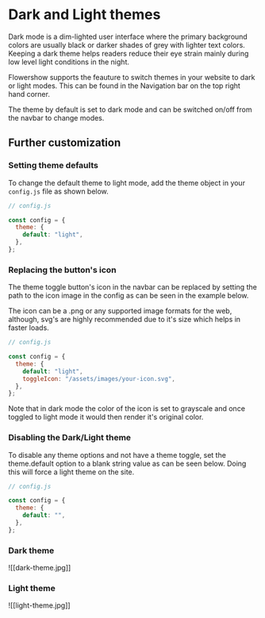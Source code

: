# Dark and Light themes

Dark mode is a dim-lighted user interface where the primary background colors are usually black or darker shades of grey with lighter text colors. Keeping a dark theme helps readers reduce their eye strain mainly during low level light conditions in the night.

Flowershow supports the feauture to switch themes in your website to dark or light modes. This can be found in the Navigation bar on the top right hand corner.

The theme by default is set to dark mode and can be switched on/off from the navbar to change modes.

## Further customization

### Setting theme defaults

To change the default theme to light mode, add the theme object in your `config.js` file as shown below.

```js
// config.js

const config = {
  theme: {
    default: "light",
  },
};
```

### Replacing the button's icon

The theme toggle button's icon in the navbar can be replaced by setting the path to the icon image in the config as can be seen in the example below.

The icon can be a .png or any supported image formats for the web, although, svg's are highly recommended due to it's size which helps in faster loads.

```js
// config.js

const config = {
  theme: {
    default: "light",
    toggleIcon: "/assets/images/your-icon.svg",
  },
};
```

Note that in dark mode the color of the icon is set to grayscale and once toggled to light mode it would then render it's original color.

### Disabling the Dark/Light theme

To disable any theme options and not have a theme toggle, set the theme.default option to a blank string value as can be seen below. Doing this will force a light theme on the site.

```js
// config.js

const config = {
  theme: {
    default: "",
  },
};
```

### Dark theme

![[dark-theme.jpg]]

### Light theme

![[light-theme.jpg]]
